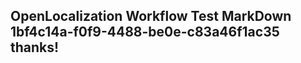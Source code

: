 <properties
ms.topic="hero-topic"
ms.test1="hero-topic"
ms.test2="test"/>

## OpenLocalization Workflow Test MarkDown 1bf4c14a-f0f9-4488-be0e-c83a46f1ac35 thanks!
